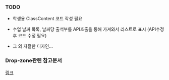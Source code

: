 ### TODO  

- 학생용 ClassContent 코드 작성 필요

- 수업 날짜 목록, 날짜당 출석부를 API호출을 통해 가져와서 리스트로 표시  (API수정 후 코드 수정 필요)

- 그 외 자잘한 디자인...  

### Drop-zone관련 참고문서
<a href="https://blog.naver.com/s_holmes25/222115581433">링크</a> 


